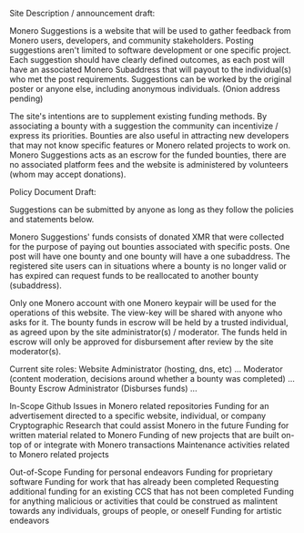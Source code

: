Site Description / announcement draft:

Monero Suggestions is a website that will be used to gather feedback from Monero users, developers, and community stakeholders.
Posting suggestions aren't limited to software development or one specific project.
Each suggestion should have clearly defined outcomes, as each post will have an associated Monero Subaddress that will payout to the individual(s) who met the post requirements.
Suggestions can be worked by the original poster or anyone else, including anonymous individuals. (Onion address pending)

The site's intentions are to supplement existing funding methods.
By associating a bounty with a suggestion the community can incentivize / express its priorities.
Bounties are also useful in attracting new developers that may not know specific features or Monero related projects to work on.
Monero Suggestions acts as an escrow for the funded bounties, there are no associated platform fees and the website is administered by volunteers (whom may accept donations).

Policy Document Draft:

Suggestions can be submitted by anyone as long as they follow the policies and statements below.

Monero Suggestions' funds consists of donated XMR that were collected for the purpose of paying out bounties associated with specific posts.
One post will have one bounty and one bounty will have a one subaddress.
The registered site users can in situations where a bounty is no longer valid or has expired can request funds to be reallocated to another bounty (subaddress).

Only one Monero account with one Monero keypair will be used for the operations of this website.
The view-key will be shared with anyone who asks for it.
The bounty funds in escrow will be held by a trusted individual, as agreed upon by the site administrator(s) / moderator.
The funds held in escrow will only be approved for disbursement after review by the site moderator(s).

Current site roles:
Website Administrator (hosting, dns, etc)  ...
Moderator (content moderation, decisions around whether a bounty was completed) ...
Bounty Escrow Administrator (Disburses funds) ...


In-Scope
Github Issues in Monero related repositories
Funding for an advertisement directed to a specific website, individual, or company
Cryptographic Research that could assist Monero in the future
Funding for written material related to Monero
Funding of new projects that are built on-top of or integrate with Monero transactions
Maintenance activities related to Monero related projects


Out-of-Scope
Funding for personal endeavors
Funding for proprietary software
Funding for work that has already been completed
Requesting additional funding for an existing CCS that has not been completed
Funding for anything malicious or activities that could be construed as malintent towards any individuals, groups of people, or oneself
Funding for artistic endeavors
